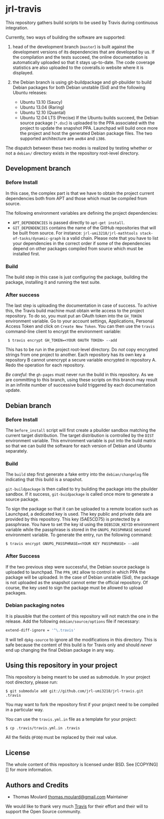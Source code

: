 jrl-travis
==========

This repository gathers build scripts to be used by Travis during
continuous integration.

Currently, two ways of building the software are supported:

 1. head of the development branch (`master`) is built against the
    development versions of its dependencies that are developed by us.
    If the compilation and the tests succeed, the online documentation
    is automatically uploaded so that it stays up-to-date. The code
    coverage statistics are also uploaded to the coveralls.io website
    where it is displayed.

 1. the Debian branch is using git-buildpackage and git-pbuilder to
    build Debian packages for both Debian unstable (Sid) and the
    following Ubuntu releases:
     * Ubuntu 13.10 (Saucy)
     * Ubuntu 13.04 (Raring)
     * Ubuntu 12.10 (Quantal)
     * Ubuntu 12.04 LTS (Precise)
    If the Ubuntu builds succeed, the Debian source package (`*.dsc`)
    is uploaded to the PPA associated with the project to update the
    snapshot PPA. Launchpad will build once more the project and host
    the generated Debian package files. The two supported architecture
    are `amd64` and `i386`.

The dispatch between these two modes is realized by testing whether or
not a `debian/` directory exists in the repository root-level
directory.

Development branch
------------------

### Before Install

In this case, the complex part is that we have to obtain the project
current dependencies both from APT and those which must be compiled
from source.

The following environment variables are defining the project
dependencies:

 * `APT_DEPENDENCIES` is passed directly to `apt-get install`.
 * `GIT_DEPENDENCIES` contains the name of the GitHub repositories that
   will be built from source. For instance: `jrl-umi3218/jrl-mathtools
   stack-of-tasks/dynamic-graph` is a valid chain. Please note that
   you have to list your dependencies in the correct order if some of the
   dependencies depend on other packages compiled from source which must
   be installed first.


### Build

The build step in this case is just configuring the package, building
the package, installing it and running the test suite.


### After success

The last step is uploading the documentation in case of success. To
achive this, the Travis build machine must obtain write access to the
project repository. To do so, you must put an OAuth token into the
`GH_TOKEN` environment variable. Go to your account settings,
Applications, Personal Access Token and click on `Create New
Token`. You can then use the `travis` command-line client to encrypt
the environment variable:

     $ travis encrypt GH_TOKEN=<YOUR OAUTH TOKEN> --add

This has to be run in the project root-level directory. Do _not_ copy
encrypted strings from one project to another. Each repository has its
own key a repository B cannot unencrypt a secure variable encrypted in
repository A. Redo the operation for each repository.

_Be careful:_ the `gh-pages` must never run the build in this
repository. As we are committing to this branch, using these scripts
on this branch may result in an infinite number of successive build
triggered by each documentation update.


Debian branch
-------------

### Before Install

The `before_install` script will first create a pbuilder sandbox
matching the current target distribution. The target distribution is
controlled by the `DIST` environment variable. This environment
variable is put into the build matrix so that we can build the
software for each version of Debian and Ubuntu separately.

### Build

The `build` step first generate a fake entry into the
`debian/changelog` file indicating that this build is a snapshot.

`git-buildpackage` is then called to try building the package into the
pbuilder sandbox. If it success, `git-buidpackage` is called once more
to generate a source package.

To sign the package so that it can be uploaded to a remote location
such as Launchpad, a dedicated key is used. The key public and private
data are provided by this repository. This key (5AE5CD75) is protected
by a passphrase. You have to set the key id using the `DEBSIGN_KEYID`
environment variable while the passphrase is stored in the
`GNUPG_PASSPHRASE` secured environment variable. To generate the
entry, run the following command:

    $ travis encrypt GNUPG_PASSPHRASE=<YOUR KEY PASSPHRASE> --add


### After Success

If the two previous step were successful, the Debian source package is
uploaded to launchpad. The `PPA_URI` allow to control in which PPA the
package will be uploaded. In the case of Debian unstable (Sid), the
package is not uploaded as the snapshot cannot enter the official
repository. Of course, the key used to sign the package must be
allowed to upload packages.


### Debian packaging notes

It is plausible that the content of this repository will not match the
one in the release. Add the following `debian/source/options` file if
necessary:

```sh
extend-diff-ignore = '^\.travis'
```

It will tell `dpkg-source` to ignore all the modifications in this
directory. This is safe because the content of this build is for
Travis only and should _never_ end up changing the final Debian
package in any way.


Using this repository in your project
-------------------------------------

This repository is being meant to be used as submodule. In your
project root directory, please run:

    $ git submodule add git://github.com/jrl-umi3218/jrl-travis.git .travis

You may want to fork the repository first if your project need to be
compiled in a particular way.

You can use the `travis.yml.in` file as a template for your project:

    $ cp .travis/travis.yml.in .travis

All the fields `@FOO@` must be replaced by their real value.


License
-------

The whole content of this repository is licensed under BSD. See
[COPYING][] for more information.


Authors and Credits
-------------------

 * Thomas Moulard <thomas.moulard@gmail.com>
   Maintainer

We would like to thank very much [Travis](http://www.travis.org) for
their effort and their will to support the Open Source community.
